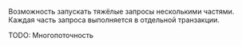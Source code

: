 Возможность запускать тяжёлые запросы несколькими частями.
Каждая часть запроса выполняется в отдельной транзакции.

TODO:
Многопоточность
